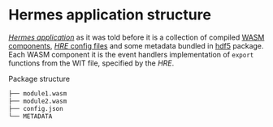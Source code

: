 # Hermes application structure

[*Hermes application*](./../../05_building_block_view//hermes_core.md#hermes-application)
as it was told before it is a collection of compiled
[WASM components](https://component-model.bytecodealliance.org/introduction.html),
[*HRE* config files](./hre_init_setup.md)
and some metadata
bundled in [hdf5](https://www.hdfgroup.org/solutions/hdf5/) package.
Each WASM component it is the event handlers implementation of `export` functions from the WIT file, specified by the *HRE*.

Package structure

```bash
├── module1.wasm
├── module2.wasm
├── config.json
└── METADATA
```
